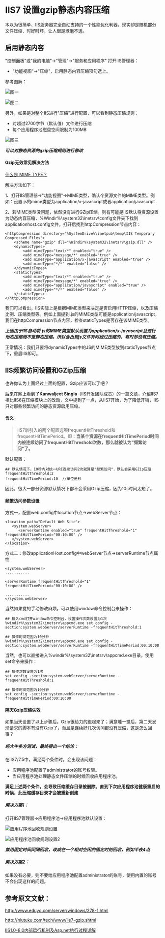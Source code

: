# IIS7 设置gzip静态内容压缩

本以为很简单、IIS服务器完全自动支持的一个性能优化利器，现实却是随机部分文件压缩、时好时坏，让人很是琢磨不透。

## 启用静态内容

"控制面板"或"我的电脑"->"管理"->"服务和应用程序" 打开IIS管理器：
+ "功能视图"->"压缩"，启用静态内容压缩项勾选上。

参考图解：

![图一](images/iis7staticcompress_setting.png)

![图二](images/iis7staticcompress_setting2.png)

另外，如果是对整个IIS进行"压缩"进行配置，可以看到静态压缩规则：
+ 对超过2700字节（默认值）文件进行压缩
+ 每个应用程序池磁盘空间限制为100MB

![图三](images/iis7staticcompress_setting3.png)

***可以对静态资源的gzip压缩规则进行修改***


#### Gzip无效常见解决方法

[什么是 MIME TYPE？](http://www.cnblogs.com/jsean/articles/1610265.html)

解决方法如下： 

1、打开IIS管理器->"功能视图"->MIME类型，确认个资源文件的MIME类型。例如：设置.js的mime类型为application/x-javascript或者application/javascript

2、若MIME类型没问题，依然没有进行GZip压缩。则有可能是IIS默认将资源设置为动态内容压缩，%Windir%\system32\inetsrv\config文件夹下找到applicationhost.config文件。打开后找到httpCompression节点内容：

```
<httpCompression directory="%SystemDrive%\inetpub\temp\IIS Temporary Compressed Files"> 
    <scheme name="gzip" dll="%Windir%\system32\inetsrv\gzip.dll" /> 
    <dynamicTypes> 
        <add mimeType="text/*" enabled="true" /> 
        <add mimeType="message/*" enabled="true" /> 
        <add mimeType="application/x-javascript" enabled="true" /> 
        <add mimeType="*/*" enabled="false" /> 
    </dynamicTypes> 
    <staticTypes> 
        <add mimeType="text/*" enabled="true" /> 
        <add mimeType="message/*" enabled="true" /> 
        <add mimeType="application/javascript" enabled="true" /> 
        <add mimeType="*/*" enabled="false" /> 
    </staticTypes> 
</httpCompression>
```

我们可以看出，IIS实际上是根据MIME类型来决定是否启用HTTP压缩，以及压缩比例、压缩类型等。例如上面提到.js的MIME类型可能是application/javascript，我们在httpCompression节点内容，检查staticTypes是否存在该MIME类型。

***上图由于IIS自动将.js的MIME类型默认设置为application/x-javascript且进行动态压缩而不是静态压缩。所以会出现js文件有时经过压缩的，有时却没有压缩。***

正常情况：我们只要将dynamicTypes中的JS的MIME类型放到staticTypes节点下，重启IIS即可。


## IIS频繁访问设置和GZip压缩

也许你认为上面经过上面的配置，Gzip应该可以了吧？

后来在网上看到了**Kanwaljeet Singla**（IIS开发团队成员）的一篇文章，介绍IIS7相比IIS6在压缩模块上的改动，文中提到了一点，从IIS7开始，为了降低开销，IIS只对那些频繁访问的静态资源启用压缩。

#### 含义

> IIS7新引入的两个配置选项frequentHitThreshold和frequentHitTimePeriod。即：**当某个资源在frequentHitTimePeriod时间内被连续访问了frequentHitThreshold次数，那么就被认为"频繁访问"了。**

默认配置：

```
## 默认情况下，10秒内对统一URI连续访问2次就算是"频繁访问"，默认会采用GZip压缩
frequentHitThreshold:2
frequentHitTimePeriod:10  //单位是秒

```

因此，很大一部分资源默认情况下都不会采用Gzip压缩，因为10s时间太短了。

#### 频繁访问参数设置

方式一，配置web.config中location节点->webServer节点：

```
<location path="Default Web Site">
   <system.webServer>
      <serverRuntime enabled="true" frequentHitThreshold="1" frequentHitTimePeriod="00:10:00" />
   </system.webServer>
</location>

```

方式二：修改applicationHost.config中webServer节点->serverRuntime节点属性

```
<system.webServer>
...........

<serverRuntime frequentHitThreshold="1" frequentHitTimePeriod="00:10:00" />

...........
</system.webServer>

```

当然如果觉的手动修改麻烦，可以使用window命令控制台来操作：

```
## 输入cmd打开window命令控制台，设置操作次数设置为1次
%windir%\system32\inetsrv\appcmd.exe set config -section:system.webServer/serverRuntime -frequentHitThreshold:1

## 操作时间范围为10分钟
%windir%\system32\inetsrv\appcmd.exe set config -section:system.webServer/serverRuntime -frequentHitTimePeriod:00:10:00
```

当然，也可以直接进入%windir%\system32\inetsrv\appcmd.exe目录，使用set命令来操作：

```
## 操作次数设置为1次
set config -section:system.webServer/serverRuntime -frequentHitThreshold:1

## 操作时间范围为10分钟
set config -section:system.webServer/serverRuntime -frequentHitTimePeriod:00:10:00   
```


#### 隔天Gzip压缩失效

如果当天设置了以上步骤后，Gzip很给力的跑起来了；满意睡一觉后，第二天发现请求的脚本有没有Gzip了，而且是连续好几次访问都没有压缩，这是怎么回事？


##### 经大牛多方测试，最终得出一个结论：

在IIS7/7.5中，满足两个条件时，会出现该问题：
+ 应用程序池配置了administrator的账号权限。
+ 当应用程序池处理静态文件压缩的时候回收应用程序池。

**满足上述两个条件，会导致压缩缓存目录被删除。直到下次应用程序池健康重启的时候，此压缩缓存目录才会被重新创建**

##### 解决方案1：

打开IIS7管理器->应用程序池->应用程序池默认设置：

![应用程序池回收规则设置](images/appliciationpoolsetting.png)

![应用程序池回收规则设置2](images/appliciationpoolsetting2.png)

***禁用固定时间间隔回收，改成在一个相对空闲的固定时刻回收，例如半夜4点***

##### 解决方案2：

如果没有必要，则不要给应用程序池配置administrator的账号，使用内置的账号不会出现这样的问题。


## 参考原文文献：

<http://www.eduyo.com/server/windows/278-1.html>

<http://niutuku.com/tech/www/iis7-gzip.shtml>

[IIS1.0-8.0内部运行机制及Asp.net执行过程详解](http://www.cnblogs.com/SALIN/archive/2012/08/13/2636511.html)
















